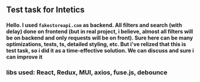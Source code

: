 ## Test task for Intetics
#### Hello. I used `fakestoreapi.com` as backend. All filters and search (with delay) done on frontend (but in real project, i believe, almost all filters will be on backend and only requests will be on front). Sure here can be many optimizations, tests, ts, detailed styling, etc. But i've relized that this is test task, so i did it as a time-effective solution. We can discuss and sure i can improve it

### libs used: React, Redux, MUI, axios, fuse.js, debounce